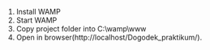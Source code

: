1. Install WAMP
2. Start WAMP
3. Copy project folder into C:\wamp\www
4. Open in browser(http://localhost/Dogodek_praktikum/).
